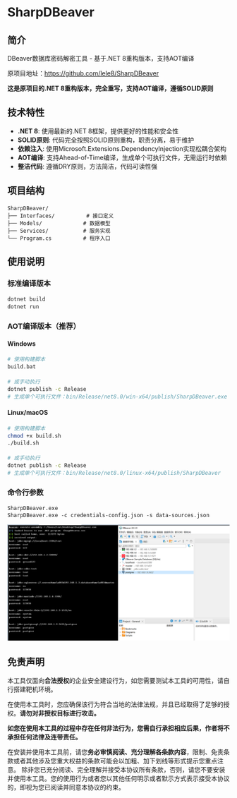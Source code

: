 # SharpDBeaver

## 简介

DBeaver数据库密码解密工具 - 基于.NET 8重构版本，支持AOT编译

原项目地址：https://github.com/lele8/SharpDBeaver

**这是原项目的.NET 8重构版本，完全重写，支持AOT编译，遵循SOLID原则**

## 技术特性

- **.NET 8**: 使用最新的.NET 8框架，提供更好的性能和安全性
- **SOLID原则**: 代码完全按照SOLID原则重构，职责分离，易于维护
- **依赖注入**: 使用Microsoft.Extensions.DependencyInjection实现松耦合架构
- **AOT编译**: 支持Ahead-of-Time编译，生成单个可执行文件，无需运行时依赖
- **整洁代码**: 遵循DRY原则，方法简洁，代码可读性强

## 项目结构

```
SharpDBeaver/
├── Interfaces/          # 接口定义
├── Models/             # 数据模型
├── Services/           # 服务实现
└── Program.cs          # 程序入口
```

## 使用说明

### 标准编译版本
```bash
dotnet build
dotnet run
```

### AOT编译版本（推荐）

#### Windows
```bash
# 使用构建脚本
build.bat

# 或手动执行
dotnet publish -c Release
# 生成单个可执行文件：bin/Release/net8.0/win-x64/publish/SharpDBeaver.exe
```

#### Linux/macOS
```bash
# 使用构建脚本
chmod +x build.sh
./build.sh

# 或手动执行
dotnet publish -c Release
# 生成单个可执行文件：bin/Release/net8.0/linux-x64/publish/SharpDBeaver
```

### 命令行参数
```
SharpDBeaver.exe
SharpDBeaver.exe -c credentials-config.json -s data-sources.json
```

![](./img/test.png)

## 免责声明

本工具仅面向**合法授权**的企业安全建设行为，如您需要测试本工具的可用性，请自行搭建靶机环境。

在使用本工具时，您应确保该行为符合当地的法律法规，并且已经取得了足够的授权。**请勿对非授权目标进行攻击。**

**如您在使用本工具的过程中存在任何非法行为，您需自行承担相应后果，作者将不承担任何法律及连带责任。**

在安装并使用本工具前，请您**务必审慎阅读、充分理解各条款内容**，限制、免责条款或者其他涉及您重大权益的条款可能会以加粗、加下划线等形式提示您重点注意。 除非您已充分阅读、完全理解并接受本协议所有条款，否则，请您不要安装并使用本工具。您的使用行为或者您以其他任何明示或者默示方式表示接受本协议的，即视为您已阅读并同意本协议的约束。